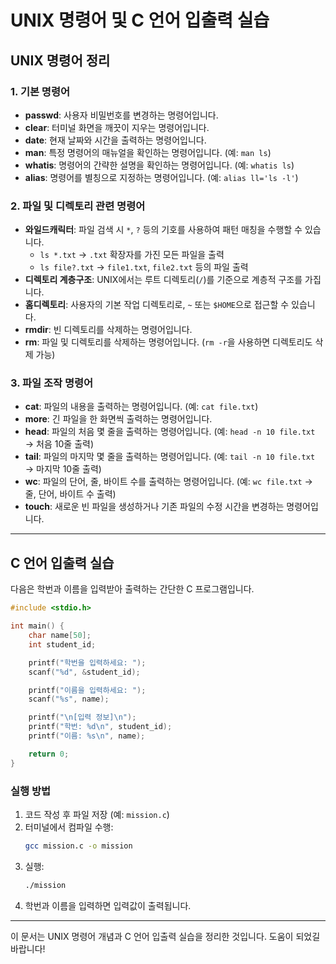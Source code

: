 # UNIX 명령어 및 C 언어 입출력 실습

## UNIX 명령어 정리

### 1. 기본 명령어

- **passwd**: 사용자 비밀번호를 변경하는 명령어입니다.
- **clear**: 터미널 화면을 깨끗이 지우는 명령어입니다.
- **date**: 현재 날짜와 시간을 출력하는 명령어입니다.
- **man**: 특정 명령어의 매뉴얼을 확인하는 명령어입니다. (예: `man ls`)
- **whatis**: 명령어의 간략한 설명을 확인하는 명령어입니다. (예: `whatis ls`)
- **alias**: 명령어를 별칭으로 지정하는 명령어입니다. (예: `alias ll='ls -l'`)

### 2. 파일 및 디렉토리 관련 명령어

- **와일드캐릭터**: 파일 검색 시 `*`, `?` 등의 기호를 사용하여 패턴 매칭을 수행할 수 있습니다.
  - `ls *.txt` → `.txt` 확장자를 가진 모든 파일을 출력
  - `ls file?.txt` → `file1.txt`, `file2.txt` 등의 파일 출력
- **디렉토리 계층구조**: UNIX에서는 루트 디렉토리(`/`)를 기준으로 계층적 구조를 가집니다.
- **홈디렉토리**: 사용자의 기본 작업 디렉토리로, `~` 또는 `$HOME`으로 접근할 수 있습니다.
- **rmdir**: 빈 디렉토리를 삭제하는 명령어입니다.
- **rm**: 파일 및 디렉토리를 삭제하는 명령어입니다. (`rm -r`을 사용하면 디렉토리도 삭제 가능)

### 3. 파일 조작 명령어

- **cat**: 파일의 내용을 출력하는 명령어입니다. (예: `cat file.txt`)
- **more**: 긴 파일을 한 화면씩 출력하는 명령어입니다.
- **head**: 파일의 처음 몇 줄을 출력하는 명령어입니다. (예: `head -n 10 file.txt` → 처음 10줄 출력)
- **tail**: 파일의 마지막 몇 줄을 출력하는 명령어입니다. (예: `tail -n 10 file.txt` → 마지막 10줄 출력)
- **wc**: 파일의 단어, 줄, 바이트 수를 출력하는 명령어입니다. (예: `wc file.txt` → 줄, 단어, 바이트 수 출력)
- **touch**: 새로운 빈 파일을 생성하거나 기존 파일의 수정 시간을 변경하는 명령어입니다.

---

## C 언어 입출력 실습

다음은 학번과 이름을 입력받아 출력하는 간단한 C 프로그램입니다.

```c
#include <stdio.h>

int main() {
    char name[50];
    int student_id;

    printf("학번을 입력하세요: ");
    scanf("%d", &student_id);

    printf("이름을 입력하세요: ");
    scanf("%s", name);

    printf("\n[입력 정보]\n");
    printf("학번: %d\n", student_id);
    printf("이름: %s\n", name);

    return 0;
}
```

### 실행 방법

1. 코드 작성 후 파일 저장 (예: `mission.c`)
2. 터미널에서 컴파일 수행:
   ```sh
   gcc mission.c -o mission
   ```
3. 실행:
   ```sh
   ./mission
   ```
4. 학번과 이름을 입력하면 입력값이 출력됩니다.

---

이 문서는 UNIX 명령어 개념과 C 언어 입출력 실습을 정리한 것입니다. 도움이 되었길 바랍니다!


